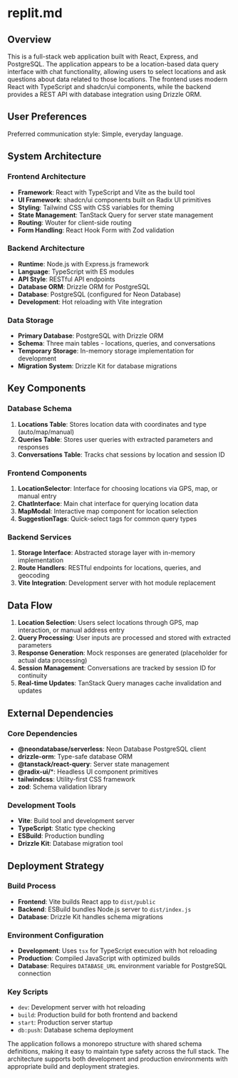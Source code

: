 # replit.md

## Overview

This is a full-stack web application built with React, Express, and PostgreSQL. The application appears to be a location-based data query interface with chat functionality, allowing users to select locations and ask questions about data related to those locations. The frontend uses modern React with TypeScript and shadcn/ui components, while the backend provides a REST API with database integration using Drizzle ORM.

## User Preferences

Preferred communication style: Simple, everyday language.

## System Architecture

### Frontend Architecture
- **Framework**: React with TypeScript and Vite as the build tool
- **UI Framework**: shadcn/ui components built on Radix UI primitives
- **Styling**: Tailwind CSS with CSS variables for theming
- **State Management**: TanStack Query for server state management
- **Routing**: Wouter for client-side routing
- **Form Handling**: React Hook Form with Zod validation

### Backend Architecture
- **Runtime**: Node.js with Express.js framework
- **Language**: TypeScript with ES modules
- **API Style**: RESTful API endpoints
- **Database ORM**: Drizzle ORM for PostgreSQL
- **Database**: PostgreSQL (configured for Neon Database)
- **Development**: Hot reloading with Vite integration

### Data Storage
- **Primary Database**: PostgreSQL with Drizzle ORM
- **Schema**: Three main tables - locations, queries, and conversations
- **Temporary Storage**: In-memory storage implementation for development
- **Migration System**: Drizzle Kit for database migrations

## Key Components

### Database Schema
1. **Locations Table**: Stores location data with coordinates and type (auto/map/manual)
2. **Queries Table**: Stores user queries with extracted parameters and responses
3. **Conversations Table**: Tracks chat sessions by location and session ID

### Frontend Components
1. **LocationSelector**: Interface for choosing locations via GPS, map, or manual entry
2. **ChatInterface**: Main chat interface for querying location data
3. **MapModal**: Interactive map component for location selection
4. **SuggestionTags**: Quick-select tags for common query types

### Backend Services
1. **Storage Interface**: Abstracted storage layer with in-memory implementation
2. **Route Handlers**: RESTful endpoints for locations, queries, and geocoding
3. **Vite Integration**: Development server with hot module replacement

## Data Flow

1. **Location Selection**: Users select locations through GPS, map interaction, or manual address entry
2. **Query Processing**: User inputs are processed and stored with extracted parameters
3. **Response Generation**: Mock responses are generated (placeholder for actual data processing)
4. **Session Management**: Conversations are tracked by session ID for continuity
5. **Real-time Updates**: TanStack Query manages cache invalidation and updates

## External Dependencies

### Core Dependencies
- **@neondatabase/serverless**: Neon Database PostgreSQL client
- **drizzle-orm**: Type-safe database ORM
- **@tanstack/react-query**: Server state management
- **@radix-ui/***: Headless UI component primitives
- **tailwindcss**: Utility-first CSS framework
- **zod**: Schema validation library

### Development Tools
- **Vite**: Build tool and development server
- **TypeScript**: Static type checking
- **ESBuild**: Production bundling
- **Drizzle Kit**: Database migration tool

## Deployment Strategy

### Build Process
- **Frontend**: Vite builds React app to `dist/public`
- **Backend**: ESBuild bundles Node.js server to `dist/index.js`
- **Database**: Drizzle Kit handles schema migrations

### Environment Configuration
- **Development**: Uses `tsx` for TypeScript execution with hot reloading
- **Production**: Compiled JavaScript with optimized builds
- **Database**: Requires `DATABASE_URL` environment variable for PostgreSQL connection

### Key Scripts
- `dev`: Development server with hot reloading
- `build`: Production build for both frontend and backend
- `start`: Production server startup
- `db:push`: Database schema deployment

The application follows a monorepo structure with shared schema definitions, making it easy to maintain type safety across the full stack. The architecture supports both development and production environments with appropriate build and deployment strategies.